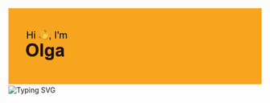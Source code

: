 <img src="https://github.com/HelgaZhizhka/HelgaZhizhka/blob/3445e0681e8a099e3a77047de17647b53c96c9d5/header.png">
<img src="https://readme-typing-svg.herokuapp.com?font=Fira+Code&pause=1000&color=1C7C54&width=435&lines=Frontend+Developer+since+2015" alt="Typing SVG" />


<!--
**HelgaZhizhka/HelgaZhizhka** is a ✨ _special_ ✨ repository because its `README.md` (this file) appears on your GitHub profile.

Here are some ideas to get you started:

- 🔭 I’m currently working on ...
- 🌱 I’m currently learning ...
- 👯 I’m looking to collaborate on ...
- 🤔 I’m looking for help with ...
- 💬 Ask me about ...
- 📫 How to reach me: ...
- 😄 Pronouns: ...
- ⚡ Fun fact: ...
-->
